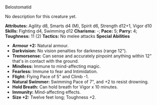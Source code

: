 Belostomatid

No description for this creature yet.

**Attributes:** Agility d8, Smarts d4 (M), Spirit d6, Strength d12+1,
Vigor d10
**Skills:** Fighting d4, Swimming d12
**Charisma:** -; **Pace:** 5; **Parry:** 4; **Toughness:** 11 (2)
**Tactics:** No melee attacks
**Special Abilities**
- **Armour +2:** Natural armour.
- **Darkvision:** No vision penalties for darkness (range 12").
- **Tremorsense:** Can sense and accurately pinpoint anything within
12" that's in contact with the ground.
- **Mindless:** Immune to mind-affecting magic.
- **Fearless:** Immune to fear and Intimidation.
- **Flight:** Flying Pace of 5" and Climb -1.
- **Natural Swimmer:** Swimming Pace of 7", and +2 to resist drowning.
- **Hold Breath:** Can hold breath for Vigor x 10 minutes.
- **Immunity:** Mind-affecting effects.
- **Size +2:** Twelve feet long; Toughness +2.

